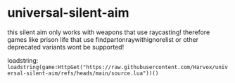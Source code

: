 # universal-silent-aim
this silent aim only works with weapons that use raycasting! therefore games like prison life that use findpartonraywithignorelist or other deprecated variants wont be supported!

loadstring: ``loadstring(game:HttpGet("https://raw.githubusercontent.com/Harvox/universal-silent-aim/refs/heads/main/source.lua"))()``
